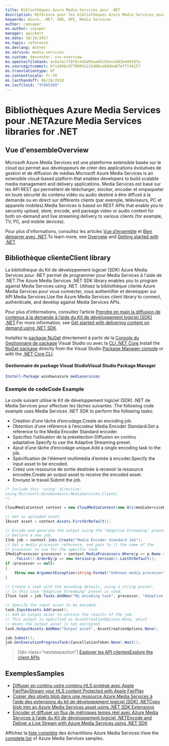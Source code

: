 ```yaml
---
title: Bibliothèques Azure Media Services pour .NET
description: Référence pour les bibliothèques Azure Media Services pour .NET
keywords: Azure, .NET, SDK, API, Media Services
author: camsoper
ms.author: casoper
manager: wpickett
ms.date: 10/19/2017
ms.topic: reference
ms.devlang: dotnet
ms.service: media-services
ms.custom: devcenter, svc-overview
ms.openlocfilehash: ec6a7ec7f8f0c416d93aad5c91ece4d3b499fd7a
ms.sourcegitcommit: bfa1898c97798991215d08ce89dea87efff44157
ms.translationtype: HT
ms.contentlocale: fr-FR
ms.lasthandoff: 06/28/2018
ms.locfileid: "37065399"
---
```

# <a name="azure-media-services-libraries-for-net"></a><span data-ttu-id="2bdc8-104">Bibliothèques Azure Media Services pour .NET</span><span class="sxs-lookup"><span data-stu-id="2bdc8-104">Azure Media Services libraries for .NET</span></span>

## <a name="overview"></a><span data-ttu-id="2bdc8-105">Vue d'ensemble</span><span class="sxs-lookup"><span data-stu-id="2bdc8-105">Overview</span></span>

<span data-ttu-id="2bdc8-106">Microsoft Azure Media Services est une plateforme extensible basée sur le cloud qui permet aux développeurs de créer des applications évolutives de gestion et de diffusion de médias.</span><span class="sxs-lookup"><span data-stu-id="2bdc8-106">Microsoft Azure Media Services is an extensible cloud-based platform that enables developers to build scalable media management and delivery applications.</span></span> <span data-ttu-id="2bdc8-107">Media Services est basé sur les API REST qui permettent de télécharger, stocker, encoder et empaqueter en toute sécurité du contenu vidéo ou audio destiné à être diffusé à la demande ou en direct sur différents clients (par exemple, téléviseurs, PC et appareils mobiles).</span><span class="sxs-lookup"><span data-stu-id="2bdc8-107">Media Services is based on REST APIs that enable you to securely upload, store, encode, and package video or audio content for both on-demand and live streaming delivery to various clients (for example, TV, PC, and mobile devices).</span></span> 

<span data-ttu-id="2bdc8-108">Pour plus d’informations, consultez les articles [Vue d’ensemble](/azure/media-services/media-services-overview) et [Bien démarrer avec .NET](/azure/media-services/media-services-dotnet-how-to-use).</span><span class="sxs-lookup"><span data-stu-id="2bdc8-108">To learn more, see [Overview](/azure/media-services/media-services-overview) and [Getting started with .NET](/azure/media-services/media-services-dotnet-how-to-use).</span></span> 

## <a name="client-library"></a><span data-ttu-id="2bdc8-109">Bibliothèque cliente</span><span class="sxs-lookup"><span data-stu-id="2bdc8-109">Client library</span></span>

<span data-ttu-id="2bdc8-110">La bibliothèque du Kit de développement logiciel (SDK) Azure Media Services pour .NET permet de programmer pour Media Services à l'aide de .NET.</span><span class="sxs-lookup"><span data-stu-id="2bdc8-110">The Azure Media Services .NET SDK library enables you to program against Media Services using .NET.</span></span> <span data-ttu-id="2bdc8-111">Utilisez la bibliothèque cliente Azure Media Services pour vous connecter, vous authentifier et développer sur API Media Services.</span><span class="sxs-lookup"><span data-stu-id="2bdc8-111">Use the Azure Media Services client library to connect, authenticate, and develop against Media Services APIs.</span></span>  

<span data-ttu-id="2bdc8-112">Pour plus d’informations, consultez l’article [Prendre en main la diffusion de contenus à la demande à l’aide du Kit de développement logiciel (SDK) .NET](/azure/media-services/media-services-dotnet-get-started).</span><span class="sxs-lookup"><span data-stu-id="2bdc8-112">For more information, see [Get started with delivering content on demand using .NET SDK](/azure/media-services/media-services-dotnet-get-started).</span></span>

<span data-ttu-id="2bdc8-113">Installez le [package NuGet](https://www.nuget.org/packages/windowsazure.mediaservices) directement à partir de la [Console du Gestionnaire de package][PackageManager] Visual Studio ou avec la [CLI .NET Core][DotNetCLI].</span><span class="sxs-lookup"><span data-stu-id="2bdc8-113">Install the [NuGet package](https://www.nuget.org/packages/windowsazure.mediaservices) directly from the Visual Studio [Package Manager console][PackageManager] or with the [.NET Core CLI][DotNetCLI].</span></span>

#### <a name="visual-studio-package-manager"></a><span data-ttu-id="2bdc8-114">Gestionnaire de package Visual Studio</span><span class="sxs-lookup"><span data-stu-id="2bdc8-114">Visual Studio Package Manager</span></span>

```powershell
Install-Package windowsazure.mediaservices
```

### <a name="code-example"></a><span data-ttu-id="2bdc8-115">Exemple de code</span><span class="sxs-lookup"><span data-stu-id="2bdc8-115">Code Example</span></span>

<span data-ttu-id="2bdc8-116">Le code suivant utilise le Kit de développement logiciel (SDK) .NET de Media Services pour effectuer les tâches suivantes :</span><span class="sxs-lookup"><span data-stu-id="2bdc8-116">The following code example uses Media Services .NET SDK to perform the following tasks:</span></span>

- <span data-ttu-id="2bdc8-117">Création d’une tâche d’encodage.</span><span class="sxs-lookup"><span data-stu-id="2bdc8-117">Create an encoding job.</span></span>
- <span data-ttu-id="2bdc8-118">Obtention d’une référence à l’encodeur Media Encoder Standard.</span><span class="sxs-lookup"><span data-stu-id="2bdc8-118">Get a reference to the Media Encoder Standard encoder.</span></span>
- <span data-ttu-id="2bdc8-119">Spécifiez l’utilisation de la présélection Diffusion en continu adaptative.</span><span class="sxs-lookup"><span data-stu-id="2bdc8-119">Specify to use the Adaptive Streaming preset.</span></span>
- <span data-ttu-id="2bdc8-120">Ajout d’une tâche d’encodage unique.</span><span class="sxs-lookup"><span data-stu-id="2bdc8-120">Add a single encoding task to the job.</span></span>
- <span data-ttu-id="2bdc8-121">Spécification de l’élément multimédia d’entrée à encoder.</span><span class="sxs-lookup"><span data-stu-id="2bdc8-121">Specify the input asset to be encoded.</span></span>
- <span data-ttu-id="2bdc8-122">Créez une ressource de sortie destinée à recevoir la ressource encodée.</span><span class="sxs-lookup"><span data-stu-id="2bdc8-122">Create an output asset to receive the encoded asset.</span></span>
- <span data-ttu-id="2bdc8-123">Envoyez le travail.</span><span class="sxs-lookup"><span data-stu-id="2bdc8-123">Submit the job.</span></span>


```csharp
/* Include this 'using' directive:
using Microsoft.WindowsAzure.MediaServices.Client;
*/

CloudMediaContext context = new CloudMediaContext(new Uri(mediaServiceRESTAPIEndpoint), tokenProvider);

// Get an uploaded asset.
IAsset asset = context.Assets.FirstOrDefault();

// Encode and generate the output using the "Adaptive Streaming" preset.
// Declare a new job.
IJob job = context.Jobs.Create("Media Encoder Standard Job");
// Get a media processor reference, and pass to it the name of the 
// processor to use for the specific task.
IMediaProcessor processor = context.MediaProcessors.Where(p => p.Name == mediaProcessorName)
    .ToList().OrderBy(p => new Version(p.Version)).LastOrDefault();
if (processor == null) 
{
    throw new ArgumentException(string.Format("Unknown media processor", mediaProcessorName));
}

// Create a task with the encoding details, using a string preset.
// In this case "Adaptive Streaming" preset is used.
ITask task = job.Tasks.AddNew("My encoding task", processor, "Adaptive Streaming", TaskOptions.None);

// Specify the input asset to be encoded.
task.InputAssets.Add(asset);
// Add an output asset to contain the results of the job. 
// This output is specified as AssetCreationOptions.None, which 
// means the output asset is not encrypted. 
task.OutputAssets.AddNew("Output asset", AssetCreationOptions.None);

job.Submit();
job.GetExecutionProgressTask(CancellationToken.None).Wait();
```

> [!div class="nextstepaction"]
> [<span data-ttu-id="2bdc8-124">Explorer les API clientes</span><span class="sxs-lookup"><span data-stu-id="2bdc8-124">Explore the client APIs</span></span>](/dotnet/api/overview/azure/mediaservices/client)

## <a name="samples"></a><span data-ttu-id="2bdc8-125">Exemples</span><span class="sxs-lookup"><span data-stu-id="2bdc8-125">Samples</span></span>

- [<span data-ttu-id="2bdc8-126">Diffuser en continu votre contenu HLS protégé avec Apple FairPlay</span><span class="sxs-lookup"><span data-stu-id="2bdc8-126">Stream your HLS content Protected with Apple FairPlay</span></span>](https://azure.microsoft.com/resources/samples/media-services-dotnet-dynamic-encryption-with-fairplay/)
- [<span data-ttu-id="2bdc8-127">Copier des objets blob dans une ressource Azure Media Services à l’aide des extensions du kit de développement logiciel (SDK) .NET</span><span class="sxs-lookup"><span data-stu-id="2bdc8-127">Copy blob into an Azure Media Services asset using .NET SDK Extensions</span></span>](https://azure.microsoft.com/resources/samples/media-services-dotnet-copy-blob-into-asset/)
- [<span data-ttu-id="2bdc8-128">Encoder et diffuser un flux de métriques temps réel avec Azure Media Services à l’aide du Kit de développement logiciel .NET</span><span class="sxs-lookup"><span data-stu-id="2bdc8-128">Encode and Deliver a Live Stream with Azure Media Services using .NET SDK</span></span>](https://azure.microsoft.com/resources/samples/media-services-dotnet-encode-live-stream-with-ams-clear/)

<span data-ttu-id="2bdc8-129">Affichez la [liste complète](https://azure.microsoft.com/resources/samples/?platform=dotnet&service=media-services) des échantillons Azure Media Services.</span><span class="sxs-lookup"><span data-stu-id="2bdc8-129">View the [complete list](https://azure.microsoft.com/resources/samples/?platform=dotnet&service=media-services) of Azure Media Services samples.</span></span>


[PackageManager]: https://docs.microsoft.com/nuget/tools/package-manager-console
[DotNetCLI]: https://docs.microsoft.com/dotnet/core/tools/dotnet-add-package
